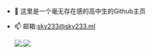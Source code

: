 - 👋 这里是一个毫无存在感的高中生的Github主页
- 📫 邮箱:sky233@sky233.ml


  <a href="https://github.com/sky130">
     <img align="center" src="https://github-readme-stats.vercel.app/api?username=sky130&show_icons=true&hide=contribs&bg_color=30,e96443,904e95&title_color=fff&text_color=fff&icon_color=fff&include_all_commits=true&line_height=32" />
  </a>

  <a href="https://github.com/sky130">
     <img align="center" src="https://github-readme-stats.vercel.app/api/top-langs/?username=sky130&hide=html,css" />
   </a>



